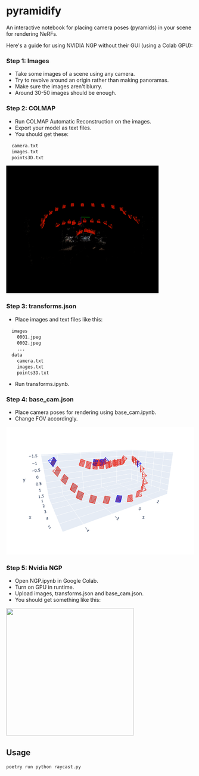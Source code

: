 # pyramidify
An interactive notebook for placing camera poses (pyramids) in your scene for rendering NeRFs.

Here's a guide for using NVIDIA NGP without their GUI (using a Colab GPU):

### Step 1: Images
* Take some images of a scene using any camera.
* Try to revolve around an origin rather than making panoramas.
* Make sure the images aren't blurry.
* Around 30-50 images should be enough.

### Step 2: COLMAP
* Run COLMAP Automatic Reconstruction on the images.
* Export your model as text files.
* You should get these:
```
  camera.txt
  images.txt
  points3D.txt
```
<img src="images/colmap.png" height="342"/>

### Step 3: transforms.json
* Place images and text files like this:
```
  images
    0001.jpeg
    0002.jpeg
    ...
  data
    camera.txt
    images.txt
    points3D.txt
```
* Run transforms.ipynb.

### Step 4: base_cam.json
* Place camera poses for rendering using base_cam.ipynb.
* Change FOV accordingly.
<img src="images/poses.png" height="342"/>

### Step 5: Nvidia NGP
* Open NGP.ipynb in Google Colab.
* Turn on GPU in runtime.
* Upload images, transforms.json and base_cam.json.
* You should get something like this:
<img src="images/room.gif" height="342" width="342"/>

## Usage
```bash
poetry run python raycast.py
```